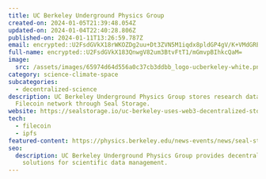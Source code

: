 ```yaml
---
title: UC Berkeley Underground Physics Group
created-on: 2024-01-05T21:39:48.054Z
updated-on: 2024-01-04T22:40:28.806Z
published-on: 2024-01-11T13:26:59.787Z
email: encrypted::U2FsdGVkX18rWKOZDg2uu+Dt3ZVN5M1iqdx8pldGP4gV/K+VMdGRE4DUJPDQxQrp
full-name: encrypted::U2FsdGVkX183QnwgV82um3BtvFtT1/mGmvpBIhkcQaM=
image:
  src: /assets/images/65974d64d556a0c37cb3ddbb_logo-ucberkeley-white.png
category: science-climate-space
subcategories:
  - decentralized-science
description: UC Berkeley Underground Physics Group stores research data on the
  Filecoin network through Seal Storage.
website: https://sealstorage.io/uc-berkeley-uses-web3-decentralized-storage-for-neutrino-research-data/
tech:
  - filecoin
  - ipfs
featured-content: https://physics.berkeley.edu/news-events/news/seal-storage-technology-partners-with-orebi-gann-group
seo:
  description: UC Berkeley Underground Physics Group provides decentralized
    solutions for scientific data management.
---
```

